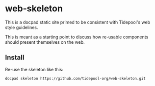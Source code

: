 
# web-skeleton

This is a docpad static site primed to be consistent with Tidepool's
web style guidelines.

This is meant as a starting point to discuss how re-usable components
should present themselves on the web.

## Install

Re-use the skeleton like this:
```bash
docpad skeleton https://github.com/tidepool-org/web-skeleton.git
```

